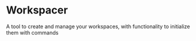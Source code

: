 # Workspacer

A tool to create and manage your workspaces, with functionality to initialize them with commands
